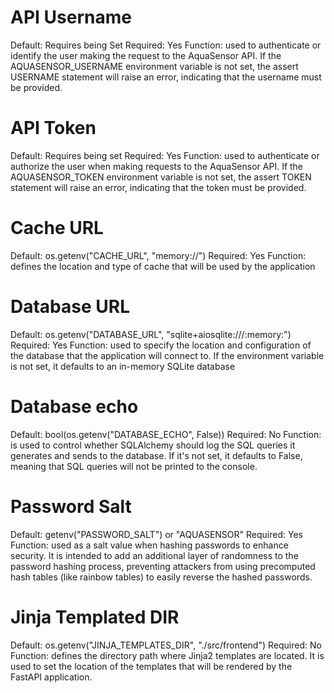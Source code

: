 # API Username
Default: Requires being Set
Required: Yes
Function:  used to authenticate or identify the user making the request to the AquaSensor API. If the AQUASENSOR_USERNAME environment variable is not set, the assert USERNAME statement will raise an error, indicating that the username must be provided.

# API Token
Default: Requires being set
Required: Yes
Function:  used to authenticate or authorize the user when making requests to the AquaSensor API. If the AQUASENSOR_TOKEN environment variable is not set, the assert TOKEN statement will raise an error, indicating that the token must be provided.

# Cache URL
Default: os.getenv("CACHE_URL", "memory://")
Required: Yes
Function: defines the location and type of cache that will be used by the application

# Database URL  
Default: os.getenv("DATABASE_URL", "sqlite+aiosqlite:///:memory:")
Required: Yes
Function: used to specify the location and configuration of the database that the application will connect to. If the environment variable is not set, it defaults to an in-memory SQLite database

# Database echo
Default: bool(os.getenv("DATABASE_ECHO", False))
Required: No
Function: is used to control whether SQLAlchemy should log the SQL queries it generates and sends to the database.  If it's not set, it defaults to False, meaning that SQL queries will not be printed to the console.

# Password Salt
Default: getenv("PASSWORD_SALT") or "AQUASENSOR"
Required: Yes
Function: used as a salt value when hashing passwords to enhance security. It is intended to add an additional layer of randomness to the password hashing process, preventing attackers from using precomputed hash tables (like rainbow tables) to easily reverse the hashed passwords.

# Jinja Templated DIR
Default: os.getenv("JINJA_TEMPLATES_DIR", "./src/frontend")
Required: No
Function: defines the directory path where Jinja2 templates are located. It is used to set the location of the templates that will be rendered by the FastAPI application.